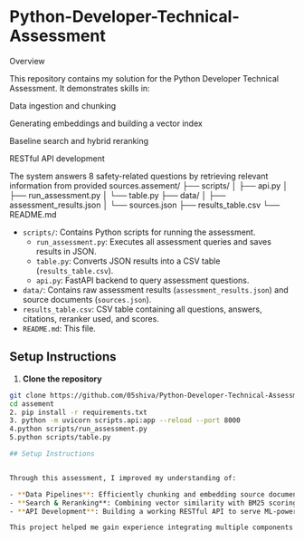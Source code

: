# Python-Developer-Technical-Assessment
Overview

This repository contains my solution for the Python Developer Technical Assessment. It demonstrates skills in:

Data ingestion and chunking

Generating embeddings and building a vector index

Baseline search and hybrid reranking

RESTful API development

The system answers 8 safety-related questions by retrieving relevant information from provided sources.assement/
├── scripts/
│ ├── api.py
│ ├── run_assessment.py
│ └── table.py
├── data/
│ ├── assessment_results.json
│ └── sources.json
├── results_table.csv
└── README.md

- `scripts/`: Contains Python scripts for running the assessment.
  - `run_assessment.py`: Executes all assessment queries and saves results in JSON.
  - `table.py`: Converts JSON results into a CSV table (`results_table.csv`).
  - `api.py`: FastAPI backend to query assessment questions.
- `data/`: Contains raw assessment results (`assessment_results.json`) and source documents (`sources.json`).
- `results_table.csv`: CSV table containing all questions, answers, citations, reranker used, and scores.
- `README.md`: This file.

## Setup Instructions 

1. **Clone the repository**  
```bash
git clone https://github.com/05shiva/Python-Developer-Technical-Assessment.git
cd assement
2. pip install -r requirements.txt
3. python -m uvicorn scripts.api:app --reload --port 8000
4.python scripts/run_assessment.py
5.python scripts/table.py

## Setup Instructions 


Through this assessment, I improved my understanding of:

- **Data Pipelines**: Efficiently chunking and embedding source documents.
- **Search & Reranking**: Combining vector similarity with BM25 scoring for hybrid retrieval.
- **API Development**: Building a working RESTful API to serve ML-powered answers.

This project helped me gain experience integrating multiple components into a coherent system and handling real-world text data.
